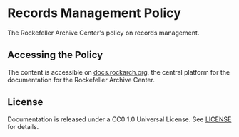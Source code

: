 # Records Management Policy

The Rockefeller Archive Center's policy on records management. 

## Accessing the Policy

The content is accessible on [docs.rockarch.org](docs.rockarch.org), the central platform for the documentation for the     Rockefeller Archive Center.

## License

  Documentation is released under a CC0 1.0 Universal License. See [LICENSE](LICENSE.md) for details.

